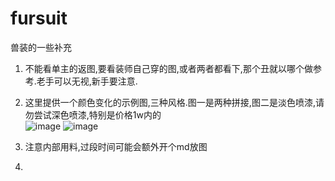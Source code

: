 # fursuit
兽装的一些补充
1. 不能看单主的返图,要看装师自己穿的图,或者两者都看下,那个丑就以哪个做参考.老手可以无视,新手要注意.
2. 这里提供一个颜色变化的示例图,三种风格.图一是两种拼接,图二是淡色喷漆,请勿尝试深色喷漆,特别是价格1w内的                 
![image](https://github.com/cancundeyingzi/fursuit/assets/73635883/b9c66248-65b1-4ffd-a112-9c2ee0caaa35)
![image](https://github.com/cancundeyingzi/fursuit/assets/73635883/75c6c371-98b0-4a32-8302-9f7e1f30111f)                     
             
3. 注意内部用料,过段时间可能会额外开个md放图
4. 

